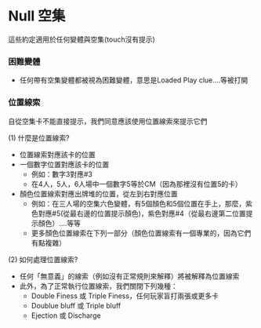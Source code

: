 # Null 空集
這些約定適用於任何變體與空集(touch沒有提示)<br>
### 困難變體
* 任何帶有空集變體都被視為困難變體，意思是Loaded Play clue....等被打開
### 位置線索
自從空集卡不能直接提示，我們同意應該使用位置線索來提示它們<br>

(1) 什麼是位置線索?
 * 位置線索對應該卡的位置
 * 一個數字位置對應該卡的位置
   * 例如：數字3對應#3
   * 在4人，5人，6人場中一個數字5等於CM（因為那裡沒有位置5的卡）
 * 顏色位置線索對應出牌堆的位置，從左到右對應位置
   * 例如：在三人場的空集六色變體，有5個顏色和5個位置在手上，那麼，紫色對應#5(從最右邊的位置提示顏色)，紫色對應#4（從最右邊第二位置提示顏色）....等等
   * 更多顏色位置線索在下列一部分（顏色位置線索有一個專業的，因為它們有點複雜）
   
(2) 如何處理位置線索?
* 任何「無意義」的線索（例如沒有正常規則來解釋）將被解釋為位置線索
* 此外，為了正常執行位置線索，我們關閉下列幾種：
  * Double Finess 或 Triple Finess，任何玩家盲打兩張或更多卡
  * Doublue bluff 或 Triple bluff
  * Ejection 或 Discharge
